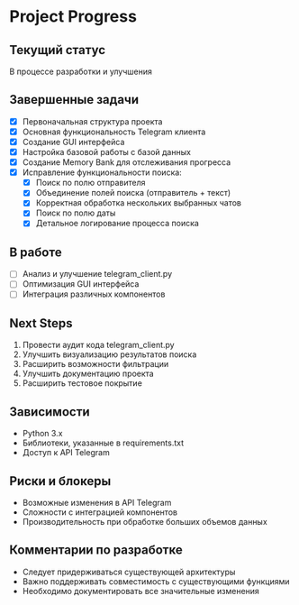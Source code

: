 # Project Progress

## Текущий статус
В процессе разработки и улучшения

## Завершенные задачи
- [x] Первоначальная структура проекта
- [x] Основная функциональность Telegram клиента
- [x] Создание GUI интерфейса
- [x] Настройка базовой работы с базой данных
- [x] Создание Memory Bank для отслеживания прогресса
- [x] Исправление функциональности поиска:
  - [x] Поиск по полю отправителя
  - [x] Объединение полей поиска (отправитель + текст)
  - [x] Корректная обработка нескольких выбранных чатов
  - [x] Поиск по полю даты
  - [x] Детальное логирование процесса поиска

## В работе
- [ ] Анализ и улучшение telegram_client.py
- [ ] Оптимизация GUI интерфейса
- [ ] Интеграция различных компонентов

## Next Steps
1. Провести аудит кода telegram_client.py
2. Улучшить визуализацию результатов поиска
3. Расширить возможности фильтрации
4. Улучшить документацию проекта
5. Расширить тестовое покрытие

## Зависимости
- Python 3.x
- Библиотеки, указанные в requirements.txt
- Доступ к API Telegram

## Риски и блокеры
- Возможные изменения в API Telegram
- Сложности с интеграцией компонентов
- Производительность при обработке больших объемов данных

## Комментарии по разработке
- Следует придерживаться существующей архитектуры
- Важно поддерживать совместимость с существующими функциями
- Необходимо документировать все значительные изменения